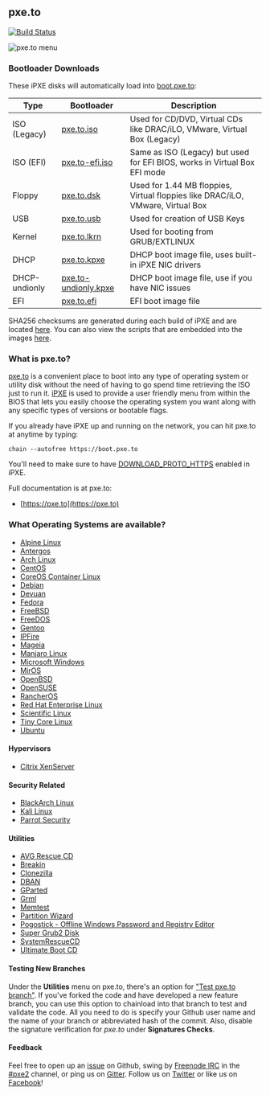 ## pxe.to

[![Build Status](https://travis-ci.org/pxe2/pxe.to.svg?branch=master)](https://travis-ci.org/pxe2/pxe.to)

![pxe.to menu](https://pxe.to/images/pxe.to.gif)

### Bootloader Downloads

These iPXE disks will automatically load into [boot.pxe.to](https://boot.pxe.to):

| Type | Bootloader | Description |
|------|------------|-------------|
|ISO (Legacy)| [pxe.to.iso](https://boot.pxe.to/ipxe/pxe.to.iso)| Used for CD/DVD, Virtual CDs like DRAC/iLO, VMware, Virtual Box (Legacy) |
|ISO (EFI)|[pxe.to-efi.iso](https://boot.pxe.to/ipxe/pxe.to-efi.iso)| Same as ISO (Legacy) but used for EFI BIOS, works in Virtual Box EFI mode |
|Floppy| [pxe.to.dsk](https://boot.pxe.to/ipxe/pxe.to.dsk)| Used for 1.44 MB floppies, Virtual floppies like DRAC/iLO, VMware, Virtual Box|
|USB| [pxe.to.usb](https://boot.pxe.to/ipxe/pxe.to.usb)| Used for creation of USB Keys|
|Kernel| [pxe.to.lkrn](https://boot.pxe.to/ipxe/pxe.to.lkrn)| Used for booting from GRUB/EXTLINUX|
|DHCP| [pxe.to.kpxe](https://boot.pxe.to/ipxe/pxe.to.kpxe)| DHCP boot image file, uses built-in iPXE NIC drivers|
|DHCP-undionly| [pxe.to-undionly.kpxe](https://boot.pxe.to/ipxe/pxe.to-undionly.kpxe)| DHCP boot image file, use if you have NIC issues|
|EFI| [pxe.to.efi](https://boot.pxe.to/ipxe/pxe.to.efi)| EFI boot image file|

SHA256 checksums are generated during each build of iPXE and are located [here](https://boot.pxe.to/ipxe/pxe.to-sha256-checksums.txt).  You can also view the scripts that are embedded into the images [here](https://github.com/pxe2/pxe.to/tree/master/ipxe/disks).

### What is pxe.to?

[pxe.to](http://www.pxe.to) is a convenient place to boot into any type of operating system or utility disk without the need of having to go spend time retrieving the ISO just to run it.  [iPXE](http://ipxe.org/) is used to provide a user friendly menu from within the BIOS that lets you easily choose the operating system you want along with any specific types of versions or bootable flags.

If you already have iPXE up and running on the network, you can hit pxe.to at anytime by typing:

    chain --autofree https://boot.pxe.to

You'll need to make sure to have [DOWNLOAD_PROTO_HTTPS](https://github.com/ipxe/ipxe/blob/master/src/config/general.h#L56) enabled in iPXE.

Full documentation is at pxe.to:
* [https://pxe.to](https://pxe.to)

### What Operating Systems are available?

* [Alpine Linux](https://alpinelinux.org)
* [Antergos](https://antergos.com)
* [Arch Linux](https://www.archlinux.org)
* [CentOS](https://centos.org)
* [CoreOS Container Linux](https://coreos.com/)
* [Debian](https://debian.org)
* [Devuan](https://devuan.org)
* [Fedora](https://fedoraproject.org)
* [FreeBSD](https://freebsd.org)
* [FreeDOS](http://www.freedos.org)
* [Gentoo](https://gentoo.org)
* [IPFire](https://www.ipfire.org)
* [Mageia](http://www.mageia.org)
* [Manjaro Linux](https://manjaro.github.io)
* [Microsoft Windows](https://www.microsoft.com)
* [MirOS](https://www.mirbsd.org)
* [OpenBSD](http://openbsd.org)
* [OpenSUSE](http://opensuse.org)
* [RancherOS](http://rancher.com/rancher-os/)
* [Red Hat Enterprise Linux](https://www.redhat.com/)
* [Scientific Linux](http://scientificlinux.org)
* [Tiny Core Linux](http://tinycorelinux.net)
* [Ubuntu](http://www.ubuntu.com/)

#### Hypervisors

* [Citrix XenServer](http://xenserver.org)

#### Security Related

* [BlackArch Linux](https://blackarch.org)
* [Kali Linux](https://www.kali.org)
* [Parrot Security](https://www.parrotsec.org)

#### Utilities

* [AVG Rescue CD](http://www.avg.com/us-en/avg-rescue-cd)
* [Breakin](http://www.advancedclustering.com/products/software/breakin/)
* [Clonezilla](http://www.clonezilla.org/)
* [DBAN](http://www.dban.org/)
* [GParted](http://gparted.org)
* [Grml](http://grml.org)
* [Memtest](http://www.memtest.org/)
* [Partition Wizard](http://www.partitionwizard.com)
* [Pogostick - Offline Windows Password and Registry Editor](http://pogostick.net/~pnh/ntpasswd)
* [Super Grub2 Disk](http://www.supergrubdisk.org)
* [SystemRescueCD](https://www.system-rescue-cd.org)
* [Ultimate Boot CD](http://www.ultimatebootcd.com)

#### Testing New Branches

Under the **Utilities** menu on pxe.to, there's an option for ["Test pxe.to branch"](https://github.com/pxe2/pxe.to/blob/master/src/utils.ipxe#L157).  If you've forked the code and have developed a new feature branch, you can use this option to chainload into that branch to test and validate the code.  All you need to do is specify your Github user name and the name of your branch or abbreviated hash of the commit. Also, disable the signature verification for *pxe.to* under **Signatures Checks**.

#### Feedback

Feel free to open up an [issue](https://github.com/pxe2/pxe.to/issues) on Github, swing by [Freenode IRC](http://freenode.net/) in the [#pxe2](http://webchat.freenode.net/?channels=#pxe2) channel, or ping us on [Gitter](https://gitter.im/pxe2/pxe.to?utm_source=share-link&utm_medium=link&utm_campaign=share-link).  Follow us on [Twitter](https://twitter.com/pxe2) or like us on [Facebook](https://www.facebook.com/pxe.to)!

